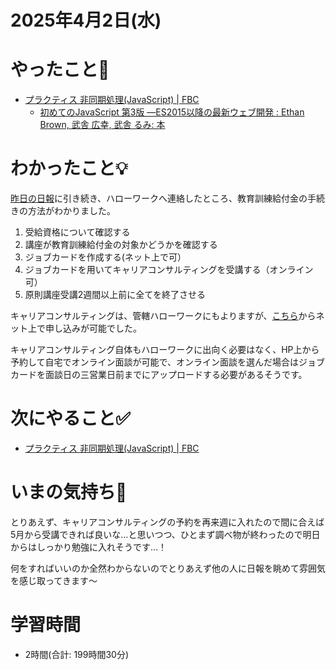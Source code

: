 # 2025年4月2日(水)

# やったこと📝

- [プラクティス 非同期処理\(JavaScript\) \| FBC](https://bootcamp.fjord.jp/practices/204)
  - [初めてのJavaScript 第3版 ―ES2015以降の最新ウェブ開発 : Ethan Brown, 武舎 広幸, 武舎 るみ: 本](https://www.amazon.co.jp/dp/4873117836)

# わかったこと💡

[昨日の日報](https://bootcamp.fjord.jp/reports/110380#%E3%81%84%E3%81%BE%E3%81%AE%E6%B0%97%E6%8C%81%E3%81%A1%F0%9F%AB%B6)に引き続き、ハローワークへ連絡したところ、教育訓練給付金の手続きの方法がわかりました。

1. 受給資格について確認する
2. 講座が教育訓練給付金の対象かどうかを確認する
3. ジョブカードを作成する(ネット上で可）
4. ジョブカードを用いてキャリアコンサルティングを受講する（オンライン可）
5. 原則講座受講2週間以上前に全てを終了させる

キャリアコンサルティングは、管轄ハローワークにもよりますが、[こちら](https://carigaku.mhlw.go.jp/icc/ccformmenu/)からネット上で申し込みが可能でした。

キャリアコンサルティング自体もハローワークに出向く必要はなく、HP上から予約して自宅でオンライン面談が可能で、オンライン面談を選んだ場合はジョブカードを面談日の三営業日前までにアップロードする必要があるそうです。

# 次にやること✅

- [プラクティス 非同期処理\(JavaScript\) \| FBC](https://bootcamp.fjord.jp/practices/204)

# いまの気持ち🫶

とりあえず、キャリアコンサルティングの予約を再来週に入れたので間に合えば5月から受講できれば良いな…と思いつつ、ひとまず調べ物が終わったので明日からはしっかり勉強に入れそうです…！

何をすればいいのか全然わからないのでとりあえず他の人に日報を眺めて雰囲気を感じ取ってきます〜

# 学習時間

- 2時間(合計: 199時間30分)
